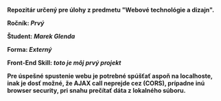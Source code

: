 **Repozitár určený pre úlohy z predmetu "Webové technológie a dizajn".**

**Ročník: _Prvý_**

**Študent: _Marek Glenda_**

**Forma: _Externý_**

**Front-End Skill:  _toto je môj prvý projekt_**

**Pre úspešné spustenie webu je potrebné spúšťať aspoň na localhoste, inak je dosť možné, že AJAX call neprejde cez (CORS), prípadne inú browser security, pri snahu prečítať dáta z lokalného súboru.**
